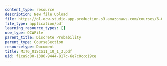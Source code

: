 ```yaml
---
content_type: resource
description: New file Upload
file: https://ol-ocw-studio-app-production.s3.amazonaws.com/courses/6-01sc-introduction-to-electrical-engineering-and-computer-science-i-spring-2011/f1ca9c8013869444817c6e7c0ccc19ce_MIT6_01SCS11_10_1_3.pdf
file_type: application/pdf
learning_resource_types: []
ocw_type: OCWFile
parent_title: Discrete Probability
parent_type: CourseSection
resourcetype: Document
title: MIT6_01SCS11_10_1_3.pdf
uid: f1ca9c80-1386-9444-817c-6e7c0ccc19ce
---
```

